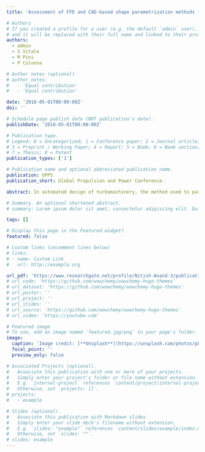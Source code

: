 ```yaml
---
title: 'Assessment of FFD and CAD-based shape parametrization methods for adjoint-based turbomachinery shape optimization.'

# Authors
# If you created a profile for a user (e.g. the default `admin` user), write the username (folder name) here
# and it will be replaced with their full name and linked to their profile.
authors:
  - admin
  - S Vitale
  - M Pini
  - P Colonna

# Author notes (optional)
# author_notes:
#   - 'Equal contribution'
#   - 'Equal contribution'

date: '2018-05-01T00:00:00Z'
doi: ''

# Schedule page publish date (NOT publication's date).
publishDate: '2018-05-01T00:00:00Z'

# Publication type.
# Legend: 0 = Uncategorized; 1 = Conference paper; 2 = Journal article;
# 3 = Preprint / Working Paper; 4 = Report; 5 = Book; 6 = Book section;
# 7 = Thesis; 8 = Patent
publication_types: ['1']

# Publication name and optional abbreviated publication name.
publication: GPPS
publication_short: Global Propulsion and Power Conference.

abstract: In automated design of turbomachinery, the method used to parametrize the blade shapes is key to ensure robustness and design flexibility of the entire optimization process. Typically, the two adopted methods are free-form deformation and computer-aided design based parametrization. The former allows for a large design flexibility, but it entails challenges to satisfy prescribed geometrical constraints. By contrast, the latter ensures a better control of the blade shape, but at the cost of narrowing down the design space. In this study, we aim at providing a unified methodology for a systematic assessment of the two methods by resorting to the adjoint method. A first comparison is conducted by carrying out shape optimization on a two-dimensional axial turbine cascade. The results indicate that, though the fluid-dynamic performance of the two optimal blade configurations are similar, the shapes are comparatively different, meaning that the optimization problem has multiple optima and that the type of parametrization is influencing the solution of the optimization problem.

# Summary. An optional shortened abstract.
# summary: Lorem ipsum dolor sit amet, consectetur adipiscing elit. Duis posuere tellus ac convallis placerat. Proin tincidunt magna sed ex sollicitudin condimentum.

tags: []

# Display this page in the Featured widget?
featured: false

# Custom links (uncomment lines below)
# links:
# - name: Custom Link
#   url: http://example.org

url_pdf: 'https://www.researchgate.net/profile/Nitish-Anand-3/publication/325070829_Assessment_of_FFD_and_CAD-based_shape_parametrization_methods_for_adjoint-based_turbomachinery_shape_optimization/links/5b3cb759aca27207850b07e8/Assessment-of-FFD-and-CAD-based-shape-parametrization-methods-for-adjoint-based-turbomachinery-shape-optimization.pdf'
# url_code: 'https://github.com/wowchemy/wowchemy-hugo-themes'
# url_dataset: 'https://github.com/wowchemy/wowchemy-hugo-themes'
# url_poster: ''
# url_project: ''
# url_slides: ''
# url_source: 'https://github.com/wowchemy/wowchemy-hugo-themes'
# url_video: 'https://youtube.com'

# Featured image
# To use, add an image named `featured.jpg/png` to your page's folder.
image:
  caption: 'Image credit: [**Unsplash**](https://unsplash.com/photos/pLCdAaMFLTE)'
  focal_point: ''
  preview_only: false

# Associated Projects (optional).
#   Associate this publication with one or more of your projects.
#   Simply enter your project's folder or file name without extension.
#   E.g. `internal-project` references `content/project/internal-project/index.md`.
#   Otherwise, set `projects: []`.
# projects:
#   - example

# Slides (optional).
#   Associate this publication with Markdown slides.
#   Simply enter your slide deck's filename without extension.
#   E.g. `slides: "example"` references `content/slides/example/index.md`.
#   Otherwise, set `slides: ""`.
# slides: example
---
```


<!-- {{% callout note %}}
Click the _Cite_ button above to demo the feature to enable visitors to import publication metadata into their reference management software.
{{% /callout %}}

{{% callout note %}}
Create your slides in Markdown - click the _Slides_ button to check out the example.
{{% /callout %}}

Supplementary notes can be added here, including [code, math, and images](https://wowchemy.com/docs/writing-markdown-latex/). -->
